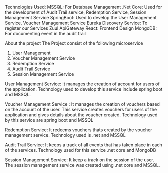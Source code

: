 Technologies Used:
MSSQL: For Database Management
.Net Core: Used for the development of Audit Trail service, Redemption Service, Session Management Service
SpringBoot: Used to develop the User Management Service, Voucher Management Service
Eureka Discovery Service: To register our Services
Zuul ApiGateway
React: Frontend Design
MongoDB: For documenting event in the audit trail


About the project 
The Project consist of the following microservice
1. User Management 
2. Voucher Management Service
3. Redemption Service
4. Audit Trail Service 
5. Session Management Service

User Management Service: It manages the creation of account for users of the application. Technology used to develop this service include spring boot and MSSQL.

Voucher Management Service : It manages the creation of vouchers based on the account of the user. This service creates vouchers for users of the application and gives details about the voucher created. Technology used by this service are spring boot and MSSQL

Redemption Service: It redeems vouchers thats created by the voucher management service. Technology used is .net and MSSQL

Audit Trail Service: It keeps a track of all events that has taken place in each of the services. Technology used for this service .net core and MongoDB

Session Management Service: It keep a track on the session of the user. The session management service was created using .net core and MSSQL. 
